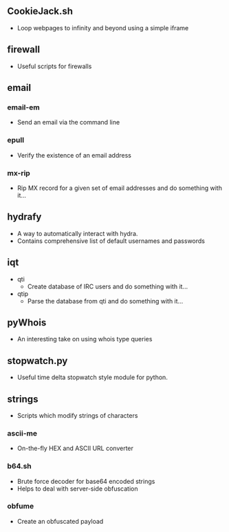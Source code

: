 ## CookieJack.sh
* Loop webpages to infinity and beyond using a simple iframe

## firewall
* Useful scripts for firewalls

## email
### email-em
* Send an email via the command line

### epull
* Verify the existence of an email address

### mx-rip
* Rip MX record for a given set of email addresses and do something with it...

## hydrafy
* A way to automatically interact with hydra.
* Contains comprehensive list of default usernames and passwords

## iqt
* qti
  * Create database of IRC users and do something with it...
* qtip
  * Parse the database from qti and do something with it...

## pyWhois
* An interesting take on using whois type queries

## stopwatch.py
* Useful time delta stopwatch style module for python.

## strings
* Scripts which modify strings of characters

### ascii-me
* On-the-fly HEX and ASCII URL converter

### b64.sh
* Brute force decoder for base64 encoded strings
* Helps to deal with server-side obfuscation

### obfume
* Create an obfuscated payload
